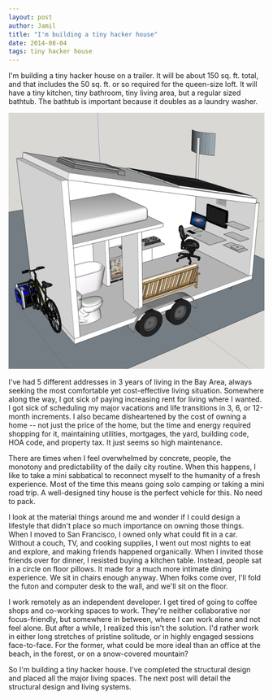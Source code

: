 ```yaml
---
layout: post
author: Jamil
title: "I'm building a tiny hacker house"
date: 2014-08-04
tags: tiny hacker house
---
```


<p class="lead">
I'm building a tiny hacker house on a trailer. It will be about 150 sq. ft. total, and that
includes the 50 sq. ft. or so required for the queen-size loft. It will have a
tiny kitchen, tiny bathroom, tiny living area, but a regular sized bathtub.
The bathtub is important because it doubles as a laundry washer.
</p>

<center>
<img src="/img/tiny-hacker-house-rough-model.png"
  alt="tiny hacker house rough model">
</center>

I've had 5 different addresses in 3 years of living in the Bay Area, always
seeking the most comfortable yet cost-effective living situation. Somewhere
along the way, I got sick of paying increasing rent for living where I wanted.
I got sick of scheduling my major vacations and life transitions in 3, 6, or
12-month increments. I also became disheartened by the cost of owning a home --
not just the price of the home, but the time and energy required shopping for
it, maintaining utilities, mortgages, the yard, building code, HOA code, and
property tax. It just seems so high maintenance.

There are times when I feel overwhelmed by concrete, people, the monotony and
predictability of the daily city routine. When this happens, I like to take
a mini sabbatical to reconnect myself to the humanity of a fresh experience.
Most of the time this means going solo camping or taking a mini road trip.
A well-designed tiny house is the perfect vehicle for this. No need to pack.

I look at the material things around me and wonder if I could design
a lifestyle that didn't place so much importance on owning those things. When
I moved to San Francisco, I owned only what could fit in a car. Without
a couch, TV, and cooking supplies, I went out most nights to eat and explore,
and making friends happened organically. When I invited those friends over for
dinner, I resisted buying a kitchen table. Instead, people sat in a circle on
floor pillows. It made for a much more intimate dining experience.  We sit in
chairs enough anyway. When folks come over, I'll fold the futon and computer
desk to the wall, and we'll sit on the floor.

I work remotely as an independent developer. I get tired of going to coffee
shops and co-working spaces to work. They're neither collaborative nor
focus-friendly, but somewhere in between, where I can work alone and not feel
alone. But after a while, I realized this isn't the solution. I'd rather work
in either long stretches of pristine solitude, or in highly engaged sessions
face-to-face. For the former, what could be more ideal than an office at the
beach, in the forest, or on a snow-covered mountain?

So I'm building a tiny hacker house. I've completed the structural design and
placed all the major living spaces. The next post will detail the structural
design and living systems.
